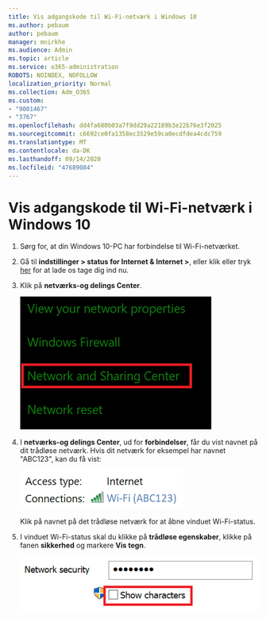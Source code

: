 ```yaml
---
title: Vis adgangskode til Wi-Fi-netværk i Windows 10
ms.author: pebaum
author: pebaum
manager: mnirkhe
ms.audience: Admin
ms.topic: article
ms.service: o365-administration
ROBOTS: NOINDEX, NOFOLLOW
localization_priority: Normal
ms.collection: Adm_O365
ms.custom:
- "9001467"
- "3767"
ms.openlocfilehash: dd4fa680b03a7f9dd29a22189b3e22b76e3f2025
ms.sourcegitcommit: c6692ce0fa1358ec3529e59ca0ecdfdea4cdc759
ms.translationtype: MT
ms.contentlocale: da-DK
ms.lasthandoff: 09/14/2020
ms.locfileid: "47689084"
---
```

# <a name="view-wi-fi-network-password-in-windows-10"></a>Vis adgangskode til Wi-Fi-netværk i Windows 10

1. Sørg for, at din Windows 10-PC har forbindelse til Wi-Fi-netværket.

2. Gå til **indstillinger > status for Internet & Internet >**, eller klik eller tryk [her](ms-settings:network?activationSource=GetHelp) for at lade os tage dig ind nu.

3. Klik på **netværks-og delings Center**.

    ![Netværks-og delings Center.](media/network-sharing-center.png)

4. I **netværks-og delings Center**, ud for **forbindelser**, får du vist navnet på dit trådløse netværk. Hvis dit netværk for eksempel har navnet "ABC123", kan du få vist:

    ![Netværksforbindelser.](media/network-connections.png)

    Klik på navnet på det trådløse netværk for at åbne vinduet Wi-Fi-status. 

5. I vinduet Wi-Fi-status skal du klikke på **trådløse egenskaber**, klikke på fanen **sikkerhed** og markere **Vis tegn**.

    ![Vis Wi-Fi-adgangskode tegn.](media/show-password-characters.png)

